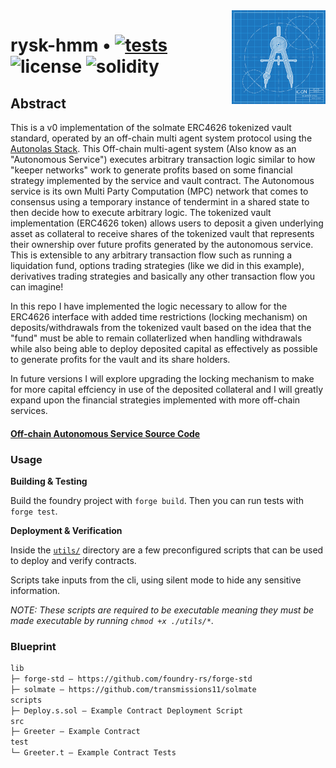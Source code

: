 <img align="right" width="150" height="150" top="100" src="./public/readme.jpg">

# rysk-hmm • [![tests](https://github.com/N0xMare/rysk-hmm/actions/workflows/ci.yml/badge.svg?label=tests)](https://github.com/refcell/rysk-hmm/actions/workflows/ci.yml) ![license](https://img.shields.io/github/license/refcell/rysk-hmm?label=license) ![solidity](https://img.shields.io/badge/solidity-^0.8.19-lightgrey)

## Abstract

This is a v0 implementation of the solmate ERC4626 tokenized vault standard, operated by an off-chain multi agent system protocol using the [Autonolas Stack](https://docs.autonolas.network/). This Off-chain multi-agent system (Also know as an "Autonomous Service") executes arbitrary transaction logic similar to how "keeper networks" work to generate profits based on some financial strategy implemented by the service and vault contract. The Autonomous service is its own Multi Party Computation (MPC) network that comes to consensus using a temporary instance of tendermint in a shared state to then decide how to execute arbitrary logic. The tokenized vault implementation (ERC4626 token) allows users to deposit a given underlying asset as collateral to receive shares of the tokenized vault that represents their ownership over future profits generated by the autonomous service. This is extensible to any arbitrary transaction flow such as running a liquidation fund, options trading strategies (like we did in this example), derivatives trading strategies and basically any other transaction flow you can imagine! 

In this repo I have implemented the logic necessary to allow for the ERC4626 interface with added time restrictions (locking mechanism) on deposits/withdrawals from the tokenized vault based on the idea that the "fund" must be able to remain collaterlized when handling withdrawals while also being able to deploy deposited capital as effectively as possible to generate profits for the vault and its share holders.

In future versions I will explore upgrading the locking mechanism to make for more capital effciency in use of the deposited collateral and I will greatly expand upon the financial strategies implemented with more off-chain services.

#### [Off-chain Autonomous Service Source Code](https://github.com/8ball030/liquidation_station)

### Usage

**Building & Testing**

Build the foundry project with `forge build`. Then you can run tests with `forge test`.

**Deployment & Verification**

Inside the [`utils/`](./utils/) directory are a few preconfigured scripts that can be used to deploy and verify contracts.

Scripts take inputs from the cli, using silent mode to hide any sensitive information.

_NOTE: These scripts are required to be _executable_ meaning they must be made executable by running `chmod +x ./utils/*`._


### Blueprint

```txt
lib
├─ forge-std — https://github.com/foundry-rs/forge-std
├─ solmate — https://github.com/transmissions11/solmate
scripts
├─ Deploy.s.sol — Example Contract Deployment Script
src
├─ Greeter — Example Contract
test
└─ Greeter.t — Example Contract Tests
```
